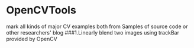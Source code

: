 # OpenCVTools
mark all kinds of major CV examples both from Samples of source code or other researchers' blog
###1.Linearly blend two images using trackBar provided by OpenCV 
